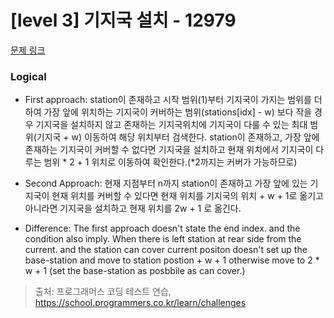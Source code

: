 # [level 3] 기지국 설치 - 12979 

[문제 링크](https://school.programmers.co.kr/learn/courses/30/lessons/12979) 

### Logical
- First approach: station이 존재하고 시작 범위(1)부터 기지국이 가지는 범위를 더하여 가장 앞에 위치하는 기지국이 커버하는 범위(stations[idx] - w) 보다  작을 경우 기지국을 설치하지 않고 존재하는 기지국위치에 기지국이 다룰 수 있는 최대 범위(기지국 + w) 이동하여 해당 위치부터 검색한다. station이 존재하고, 가장 앞에 존재하는 기지국이 커버할 수 없다면  기지국을 설치하고 현재 위치에서 기지국이 다루는 범위 * 2 + 1 위치로 이동하여 확인한다.(*2까지는 커버가 가능하므로)
- Second Approach:  현재 지점부터 n까지 station이 존재하고 가장 앞에 있는 기지국이 현재 위치를 커버할 수 있다면 현재 위치를 기지국의 위치 + w + 1로 옮기고 아니라면 기지국을 설치하고 현재 위치를 2w + 1 로 옮긴다.


- Difference: The first approach doesn't state the end index. and the condition also imply. When there is left station at rear side from the current. and the station can cover current positon doesn't set up the base-station and move to station postion + w + 1 otherwise move to 2 * w + 1 (set the base-station as posbbile as can cover.)


> 출처: 프로그래머스 코딩 테스트 연습, https://school.programmers.co.kr/learn/challenges
